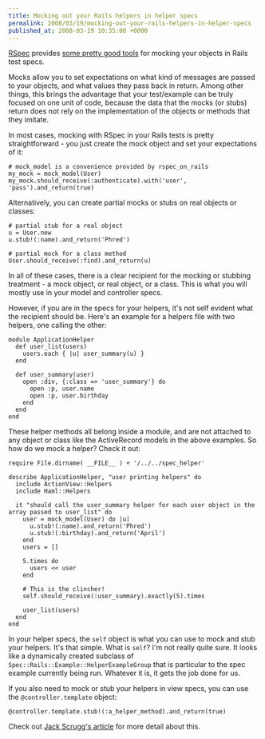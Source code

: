 ```yaml
---
title: Mocking out your Rails helpers in helper specs
permalink: 2008/03/19/mocking-out-your-rails-helpers-in-helper-specs
published_at: 2008-03-19 10:35:00 +0000
---
```


[RSpec](http://rspec.info/) provides [some pretty good tools](http://rspec.info/documentation/mocks/) for mocking your objects in Rails test specs.

Mocks allow you to set expectations on what kind of messages are passed to your objects, and what values they pass back in return. Among other things, this brings the advantage that your test/example can be truly focused on one unit of code, because the data that the mocks (or stubs) return does not rely on the implementation of the objects or methods that they imitate.

In most cases, mocking with RSpec in your Rails tests is pretty straightforward - you just create the mock object and set your expectations of it:

```
# mock_model is a convenience provided by rspec_on_rails
my_mock = mock_model(User)
my_mock.should_receive(:authenticate).with('user', 'pass').and_return(true)
```

Alternatively, you can create partial mocks or stubs on real objects or classes:

```
# partial stub for a real object
u = User.new
u.stub!(:name).and_return('Phred')

# partial mock for a class method
User.should_receive(:find).and_return(u)
```

In all of these cases, there is a clear recipient for the mocking or stubbing treatment - a mock object, or real object, or a class. This is what you will mostly use in your model and controller specs.

However, if you are in the specs for your helpers, it's not self evident what the recipient should be. Here's an example for a helpers file with two helpers, one calling the other:

```
module ApplicationHelper
  def user_list(users)
    users.each { |u| user_summary(u) }
  end

  def user_summary(user)
    open :div, {:class => 'user_summary'} do
      open :p, user.name
      open :p, user.birthday
    end
  end
end
```

These helper methods all belong inside a module, and are not attached to any object or class like the ActiveRecord models in the above examples. So how do we mock a helper? Check it out:

```
require File.dirname( __FILE__ ) + '/../../spec_helper'

describe ApplicationHelper, "user printing helpers" do
  include ActionView::Helpers
  include Haml::Helpers

  it "should call the user_summary helper for each user object in the array passed to user_list" do
    user = mock_model(User) do |u|
      u.stub!(:name).and_return('Phred')
      u.stub!(:birthday).and_return('April')
    end
    users = []

    5.times do
      users << user
    end

    # This is the clincher!
    self.should_receive(:user_summary).exactly(5).times

    user_list(users)
  end
end
```

In your helper specs, the `self` object is what you can use to mock and stub your helpers. It's that simple. What is `self`? I'm not really quite sure. It looks like a dynamically created subclass of `Spec::Rails::Example::HelperExampleGroup` that is particular to the spec example currently being run. Whatever it is, it gets the job done for us.

If you also need to mock or stub your helpers in view specs, you can use the `@controller.template` object:

```
@controller.template.stub!(:a_helper_method).and_return(true)
```

Check out [Jack Scrugg's article](http://jakescruggs.blogspot.com/2007/03/mockingstubbing-partials-and-helper.html) for more detail about this.

